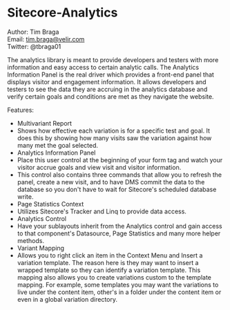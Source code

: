 Sitecore-Analytics
==================

Author: Tim Braga
<br/>Email: tim.braga@velir.com
<br/>Twitter: @tbraga01

The analytics library is meant to provide developers and testers with more information and easy access to certain analytic calls.  The Analytics Information Panel is the real driver which provides a front-end panel that displays visitor and engagement information.  It allows developers and testers to see the data they are accruing in the analytics database and verify certain goals and conditions are met as they navigate the website.

Features:

* Multivariant Report
 * Shows how effective each variation is for a specific test and goal.  It does this by showing how many visits saw the variation against how many met the goal selected. 
* Analytics Information Panel
 * Place this user control at the beginning of your form tag and watch your visitor accrue goals and view visit and visitor information.
 * This control also contains three commands that allow you to refresh the panel, create a new visit, and to have DMS commit the data to the database so you don't have to wait for Sitecore's scheduled database write.
* Page Statistics Context
 * Utilizes Sitecore's Tracker and Linq to provide data access.
* Analytics Control
 * Have your sublayouts inherit from the Analytics control and gain access to that component's Datasource, Page Statistics 
and many more helper methods.
* Variant Mapping
 * Allows you to right click an item in the Context Menu and Insert a variation template.  The reason here is they may want to insert a wrapped template so they can identify a variation template.  This mapping also allows you to create variations custom to the template mapping.  For example, some templates you may want the variations to live under the content item, other's in a folder under the content item or even in a global variation directory.